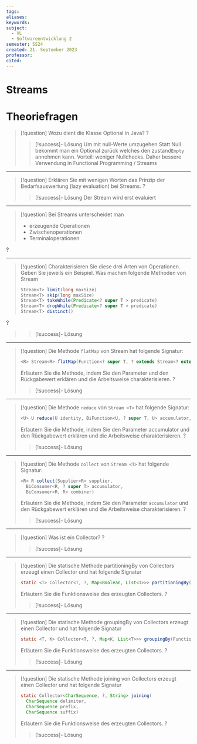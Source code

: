 ```yaml
---
tags: 
aliases: 
keywords: 
subject:
  - VL
  - Softwareentwicklung 2
semester: SS24
created: 21. September 2023
professor:
cited:
---
```

 

# Streams

# Theoriefragen

> [!question] Wozu dient die Klasse Optional in Java?
?
> > [!success]- Lösung
> > Um mit null-Werte umzugehen 
> > Statt Null bekommt man ein Optional zurück welches den zustand`Empty` annehmen kann.
> > Vorteil: weniger Nullchecks. Daher bessere Verwendung in Functional Programming / Streams 

---

> [!question] Erklären Sie mit wenigen Worten das Prinzip der Bedarfsauswertung (lazy evaluation) bei Streams.
?
> > [!success]- Lösung
> > Der Stream wird erst evaluiert 

---

> [!question] Bei Streams unterscheidet man
> - erzeugende Operationen
> - Zwischenoperationen
> - Terminaloperationen
> 
?

---

> [!question] Charakterisieren Sie diese drei Arten von Operationen. Geben Sie jeweils ein Beispiel.
> Was machen folgende Methoden von Stream<T>
> ```java
> Stream<T> limit(long maxSize)
> Stream<T> skip(long maxSize)
> Stream<T> takeWhile(Predicate<? super T > predicate)
> Stream<T> dropWhile(Predicate<? super T > predicate)
> Stream<T> distinct()
> ```
?
> > [!success]- Lösung


---


> [!question] Die Methode `flatMap` von Stream<T> hat folgende Signatur:
> 
> ```java
> <R> Stream<R> flatMap(Function<? super T, ? extends Stream<? extends R>> mapper)
> ```
> Erläutern Sie die Methode, indem Sie den Parameter und den Rückgabewert erklären und die Arbeitsweise charakterisieren.
?
> > [!success]- Lösung


--- 

> [!question] Die Methode `reduce` von `Stream <T>` hat folgende Signatur:
> 
> ```java
> <U> U reduce(U identity, BiFunction<U, ? super T, U> accumulator, Binaryoperator<U> combiner)
> ```
> Erläutern Sie die Methode, indem Sie den Parameter accumulator und den Rückgabewert erklären und die Arbeitsweise charakterisieren.
?
> > [!success]- Lösung


---

> [!question] Die Methode `collect` von `Stream <T>` hat folgende Signatur:
> 
> ```java
> <R> R collect(Supplier<R> supplier,
>   BiConsumer<R, ? super T> accumulator,
>   BiConsumer<R, R> combiner)
> ```
> Erläutern Sie die Methode, indem Sie den Parameter `accumulator` und den Rückgabewert erklären und die Arbeitsweise charakterisieren.
?
> > [!success]- Lösung


---

> [!question] Was ist ein Collector?
?
> > [!success]- Lösung


---

> [!question] Die statische Methode partitioningBy von Collectors erzeugt einen Collector und hat folgende Signatur
> 
> ```java
> static <T> Collector<T, ?, Map<Boolean, List<T>>> partitioningBy(Predicate<? super T> predicate)
> ```
> Erläutern Sie die Funktionsweise des erzeugten Collectors.
?
> > [!success]- Lösung


--- 

> [!question] Die statische Methode groupingBy von Collectors erzeugt einen Collector und hat folgende Signatur
> ```java
> static <T, K> Collector<T, ?, Map<K, List<T>>> groupingBy(Function<? super T, ? extends K> classifier)
> ```
> Erläutern Sie die Funktionsweise des erzeugten Collectors.
?
> > [!success]- Lösung

--- 

> [!question] Die statische Methode joining von Collectors erzeugt einen Collector und hat folgende Signatur
> 
> ```java
> static Collector<CharSequence, ?, String> joining(
>   CharSequence delimiter,
>   CharSequence prefix,
>   CharSequence suffix)
> ```
> Erläutern Sie die Funktionsweise des erzeugten Collectors.
?
> > [!success]- Lösung